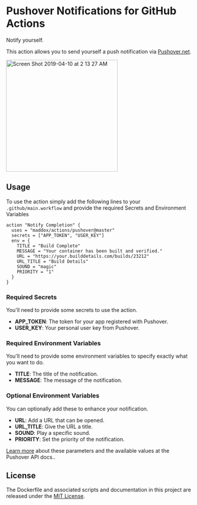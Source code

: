 # Pushover Notifications for GitHub Actions

Notify yourself.

This action allows you to send yourself a push notification via [Pushover.net](https://Pushover.net).

<img width="301" alt="Screen Shot 2019-04-10 at 2 13 27 AM" src="https://user-images.githubusercontent.com/260/55855724-483f9980-5b36-11e9-8765-c85593edbeef.png">

## Usage

To use the action simply add the following lines to your `.github/main.workflow`
and provide the required Secrets and Environment Variables

```
action "Notify Completion" {
  uses = "maddox/actions/pushover@master"
  secrets = ["APP_TOKEN", "USER_KEY"]
  env = {
    TITLE = "Build Complete"
    MESSAGE = "Your container has been built and verified."
    URL = "https://your.builddetails.com/builds/23212"
    URL_TITLE = "Build Details"
    SOUND = "magic"
    PRIORITY = "1"
  }
}
```

### Required Secrets

You'll need to provide some secrets to use the action.

* **APP_TOKEN**: The token for your app registered with Pushover.
* **USER_KEY**: Your personal user key from Pushover.

### Required Environment Variables

You'll need to provide some environment variables to specify exactly what you want to do.

* **TITLE**: The title of the notification.
* **MESSAGE**: The message of the notification.

### Optional Environment Variables

You can optionally add these to enhance your notification.

* **URL**: Add a URL that can be opened.
* **URL_TITLE**: Give the URL a title.
* **SOUND**: Play a specific sound.
* **PRIORITY**: Set the priority of the notification.

[Learn more](https://pushover.net/api) about these parameters and the available values at the Pushover API docs..


## License

The Dockerfile and associated scripts and documentation in this project are released under the [MIT License](LICENSE).
